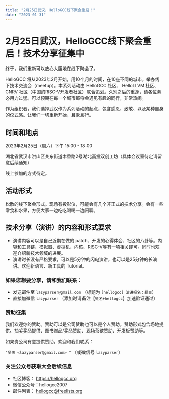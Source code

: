 ```yaml
---
title: "2月25日武汉，HelloGCC线下聚会重启！"
date: "2023-01-31"
---
```


# 2月25日武汉，HelloGCC线下聚会重启！技术分享征集中

终于，我们重新可以放心大胆地在线下聚会了。

HelloGCC 将从2023年2月开始，用10个月的时间，在10座不同的城市，举办线下技术交流会（meetup）。本系列活动由 HelloGCC 社区、 HelloLLVM 社区、CNRV 社区（中国的RISC-V开发者社区）联合策划。久别之后的重逢，请各位务必用力过猛。可以预期在每一个城市都将会遇见有趣的同行，非常热闹。

作为组织者，我们选择武汉作为系列活动的起点，包含感恩、致敬、以及某种自身的仪式感。让我们一切重新开始，且歌且行。

## 时间和地点

2023年2月25日（周六）下午 15:00 - 18:00

湖北省武汉市洪山区关东街道木香路2号湖北高投双创工坊（具体会议室待定请留意后续通知）

线上参加的方式待定。

## 活动形式

松散的线下聚会形式。现场有投影仪，可能会有几个非正式的技术分享。会有一些零食和水果，方便大家一边吃吃喝喝一边闲聊。

## 技术分享（演讲）的内容和形式要求

- 演讲内容可以是自己近期在做的 patch、开发的心得体会、社区的八卦等。内容和工具链、模拟器、虚拟机、内核、RISC-V等有一项相关即可。同时也欢迎介绍新技术领域的进展。
- 演讲时长没有严格要求，可以是5分钟的闪电演讲，也可以是25分钟的长演讲。欢迎新语言、新工具的 Tutorial。

### 如果您想要分享，请和我们联系：

- 发送邮件至 `lazyparser@gmail.com` （标题为 `[hellogcc] 演讲报名：题目`）
- 直接加微信 `lazyparser` （添加时请备注【`姓名+hellogcc`】加速验证通过）

### 赞助征集

我们欢迎你的赞助。赞助可以是公司赞助也可以是个人赞助。赞助形式包含场地提供、抽奖奖品提供、图书赠品/奖品赞助、现场茶歇赞助、开发板赞助等。

如果贵公司有意提供赞助，欢迎和我们联系：  

`"吴伟 <lazyparser@gmail.com> "`
（或微信号 `lazyparser`）

### 关注公众号获取大会后续信息

- 社区博客： https://hellogcc.org
- 微信公众号：hellogcc2007
- 邮件列表： hellogcc@freelists.org
